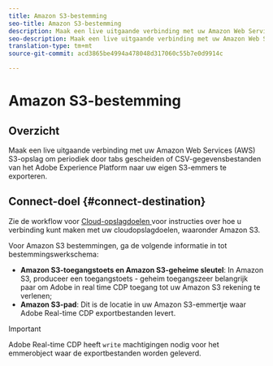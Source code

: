 ```yaml
---
title: Amazon S3-bestemming
seo-title: Amazon S3-bestemming
description: Maak een live uitgaande verbinding met uw Amazon Web Services (AWS) S3-opslag om periodiek door tabs gescheiden of CSV-gegevensbestanden van het Adobe Experience Platform naar uw eigen S3-emmers te exporteren.
seo-description: Maak een live uitgaande verbinding met uw Amazon Web Services (AWS) S3-opslag om periodiek door tabs gescheiden of CSV-gegevensbestanden van het Adobe Experience Platform naar uw eigen S3-emmers te exporteren.
translation-type: tm+mt
source-git-commit: acd3865be4994a478048d317060c55b7e0d9914c

---
```



# Amazon S3-bestemming

## Overzicht

Maak een live uitgaande verbinding met uw Amazon Web Services (AWS) S3-opslag om periodiek door tabs gescheiden of CSV-gegevensbestanden van het Adobe Experience Platform naar uw eigen S3-emmers te exporteren.

## Connect-doel {#connect-destination}

Zie de workflow voor [Cloud-opslagdoelen ](/help/rtcdp/destinations/cloud-storage-destinations-workflow.md)voor instructies over hoe u verbinding kunt maken met uw cloudopslagdoelen, waaronder Amazon S3.

Voor Amazon S3 bestemmingen, ga de volgende informatie in tot bestemmingswerkschema:

* **Amazon S3-toegangstoets en Amazon S3-geheime sleutel**: In Amazon S3, produceer een toegangstoets - geheim toegangszeer belangrijk paar om Adobe in real time CDP toegang tot uw Amazon S3 rekening te verlenen;
* **Amazon S3-pad**: Dit is de locatie in uw Amazon S3-emmertje waar Adobe Real-time CDP exportbestanden levert.


>[!IMPORTANT]
>
>Adobe Real-time CDP heeft `write` machtigingen nodig voor het emmerobject waar de exportbestanden worden geleverd.

